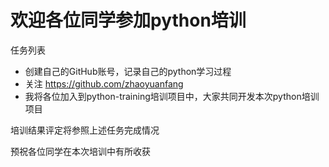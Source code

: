 # 欢迎各位同学参加python培训

任务列表
- 创建自己的GitHub账号，记录自己的python学习过程
- 关注 https://github.com/zhaoyuanfang
- 我将各位加入到python-training培训项目中，大家共同开发本次python培训项目

培训结果评定将参照上述任务完成情况

预祝各位同学在本次培训中有所收获
